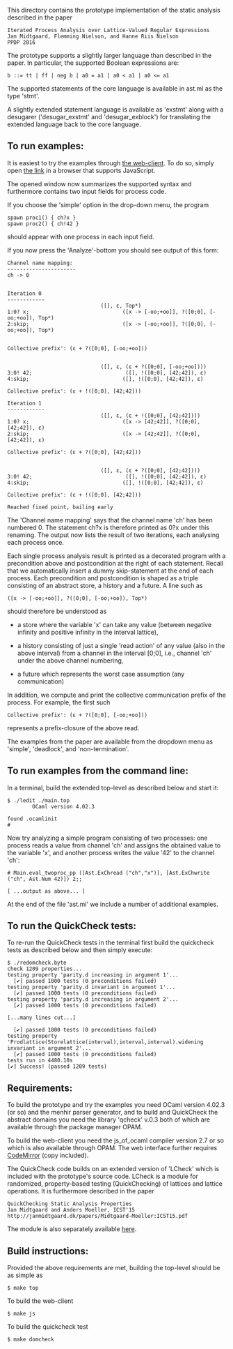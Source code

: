 This directory contains the prototype implementation of the static
analysis described in the paper

    Iterated Process Analysis over Lattice-Valued Regular Expressions
    Jan Midtgaard, Flemming Nielson, and Hanne Riis Nielson   
    PPDP 2016

The prototype supports a slightly larger language than described in
the paper. In particular, the supported Boolean expressions are:

    b ::= tt | ff | neg b | a0 = a1 | a0 < a1 | a0 <= a1

The supported statements of the core language is available in ast.ml
as the type 'stmt'.

A slightly extended statement language is available as 'exstmt' along
with a desugarer ('desugar_exstmt' and 'desugar_exblock') for
translating the extended language back to the core language.


To run examples:
----------------

It is easiest to try the examples through [the web-client](https://jmid.github.io/iterated/).
To do so, simply open [the link](https://jmid.github.io/iterated/) in a browser that supports JavaScript.

The opened window now summarizes the supported syntax and furthermore
contains two input fields for process code.

If you choose the 'simple' option in the drop-down menu, the program

    spawn proc1() { ch?x }
    spawn proc2() { ch!42 }

should appear with one process in each input field.

If you now press the 'Analyze'-bottom you should see output of this form:

    Channel name mapping:
    ----------------------
    ch -> 0
    
    
    Iteration 0
    ------------
                                  ([], ε, Top*)
    1:0? x;                              ([x -> [-oo;+oo]], ?([0;0], [-oo;+oo]), Top*)
    2:skip;                              ([x -> [-oo;+oo]], ?([0;0], [-oo;+oo]), Top*)
    
    
    Collective prefix': (ε + ?([0;0], [-oo;+oo]))
    
    
                                  ([], ε, (ε + ?([0;0], [-oo;+oo])))
    3:0! 42;                              ([], !([0;0], [42;42]), ε)
    4:skip;                              ([], !([0;0], [42;42]), ε) 
    
    Collective prefix': (ε + !([0;0], [42;42]))
    
    Iteration 1
    ------------
                                  ([], ε, (ε + !([0;0], [42;42])))
    1:0? x;                              ([x -> [42;42]], ?([0;0], [42;42]), ε)
    2:skip;                              ([x -> [42;42]], ?([0;0], [42;42]), ε) 
    
    Collective prefix': (ε + ?([0;0], [42;42]))
    
    
                                  ([], ε, (ε + ?([0;0], [42;42])))
    3:0! 42;                              ([], !([0;0], [42;42]), ε)
    4:skip;                              ([], !([0;0], [42;42]), ε) 
    
    Collective prefix': (ε + !([0;0], [42;42]))
    
    Reached fixed point, bailing early


The 'Channel name mapping' says that the channel name 'ch' has been
numbered 0. The statement ch?x is therefore printed as 0?x under this
renaming. The output now lists the result of two iterations, each
analysing each process once.

Each single process analysis result is printed as a decorated program
with a precondition above and postcondition at the right of each
statement. Recall that we automatically insert a dummy skip-statement
at the end of each process. Each precondition and postcondition is
shaped as a triple consisting of an abstract store, a history and a
future. A line such as

    ([x -> [-oo;+oo]], ?([0;0], [-oo;+oo]), Top*)

should therefore be understood as

- a store where the variable 'x' can take any value (between negative
  infinity and positive infinity in the interval lattice),

- a history consisting of just a single 'read action' of any value
  (also in the above interval) from a channel in the interval [0;0],
  i.e., channel 'ch' under the above channel numbering,

- a future which represents the worst case assumption (any communication)

In addition, we compute and print the collective communication prefix
of the process. For example, the first such

    Collective prefix': (ε + ?([0;0], [-oo;+oo]))

represents a prefix-closure of the above read.


The examples from the paper are available from the dropdown menu as
'simple', 'deadlock', and 'non-termination'.



To run examples from the command line:
--------------------------------------

In a terminal, build the extended top-level as described below and start it:

    $ ./ledit ./main.top
            OCaml version 4.02.3
    
    found .ocamlinit
    # 


Now try analyzing a simple program consisting of two processes: one
process reads a value from channel 'ch' and assigns the obtained
value to the variable 'x', and another process writes the value '42'
to the channel 'ch':

    # Main.eval_twoproc_pp ([Ast.ExChread ("ch","x")], [Ast.ExChwrite ("ch", Ast.Num 42)]) 2;;

    [ ...output as above... ]


At the end of the file 'ast.ml' we include a number of additional examples.


To run the QuickCheck tests:
----------------------------

To re-run the QuickCheck tests in the terminal first build the quickcheck tests as described below and then simply execute:

    $ ./redomcheck.byte 
    check 1209 properties...
    testing property 'parity.d increasing in argument 1'...
      [✔] passed 1000 tests (0 preconditions failed)
    testing property 'parity.d invariant in argument 1'...
      [✔] passed 1000 tests (0 preconditions failed)
    testing property 'parity.d increasing in argument 2'...
      [✔] passed 1000 tests (0 preconditions failed)

    [...many lines cut...]

      [✔] passed 1000 tests (0 preconditions failed)
    testing property 'Prodlattice(Storelattice(interval),interval,interval).widening invariant in argument 2'...
      [✔] passed 1000 tests (0 preconditions failed)
    tests run in 4480.10s
    [✔] Success! (passed 1209 tests)

Requirements:
-------------

To build the prototype and try the examples you need OCaml version
4.02.3 (or so) and the menhir parser generator, and to build and
QuickCheck the abstract domains you need the library 'qcheck' v.0.3
both of which are available through the package manager OPAM.

To build the web-client you need the js_of_ocaml compiler version 2.7
or so which is also available through OPAM. The web interface further
requires [CodeMirror](http://codemirror.net) (copy included).

The QuickCheck code builds on an extended version of 'LCheck' which is
included with the prototype's source code. LCheck is a module for
randomized, property-based testing (QuickChecking) of lattices and
lattice operations.  It is furthermore described in the paper

    QuickChecking Static Analysis Properties
    Jan Midtgaard and Anders Moeller, ICST'15
    http://janmidtgaard.dk/papers/Midtgaard-Moeller:ICST15.pdf  

The module is also separately available [here](https://github.com/jmid/lcheck).


Build instructions:
-------------------

Provided the above requirements are met, building the top-level should
be as simple as

    $ make top

To build the web-client

    $ make js

To build the quickcheck test

    $ make domcheck
